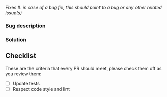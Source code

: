 <!-- 🎉 Thank you for the PR!!! 🎉 -->

Fixes #<issue number>. _in case of a bug fix, this should point to a bug or any other related issue(s)_


### Bug description

<!-- Describe the bug here -->

### Solution

<!-- Quickly description about how the bug was solved -->

## Checklist

These are the criteria that every PR should meet, please check them off as you
review them:

- [ ] Update tests
- [ ] Respect code style and lint
